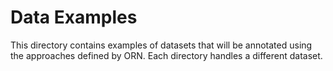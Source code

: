 # Data Examples

This directory contains examples of datasets that will be annotated using the approaches defined by ORN.
Each directory handles a different dataset.

